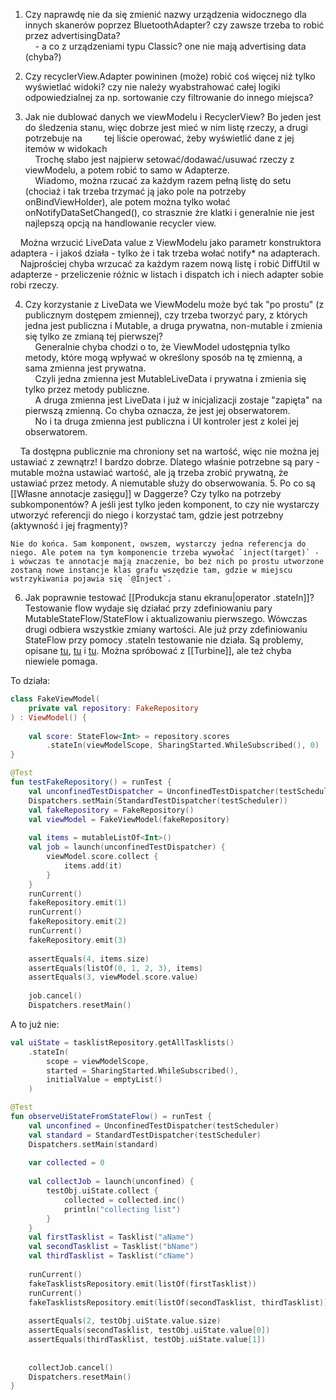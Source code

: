   1. Czy naprawdę nie da się zmienić nazwy urządzenia widocznego dla innych skanerów poprzez BluetoothAdapter? czy zawsze trzeba to robić przez advertisingData?  
    - a co z urządzeniami typu Classic? one nie mają advertising data (chyba?)  
  
2. Czy recyclerView.Adapter powininen (może) robić coś więcej niż tylko wyświetlać widoki? czy nie należy wyabstrahować całej logiki odpowiedzialnej za np. sortowanie czy filtrowanie do innego miejsca?  
  
3. Jak nie dublować danych we viewModelu i RecyclerView? Bo jeden jest do śledzenia stanu, więc dobrze jest mieć w nim listę rzeczy, a drugi potrzebuje na         tej liście operować, żeby wyświetlić dane z jej itemów w widokach  
    Trochę słabo jest najpierw setować/dodawać/usuwać rzeczy z viewModelu, a potem robić to samo w Adapterze.  
    Wiadomo, można rzucać za każdym razem pełną listę do setu (chociaż i tak trzeba trzymać ją jako pole na potrzeby onBindViewHolder), ale potem można tylko wołać onNotifyDataSetChanged(), co strasznie żre klatki i generalnie nie jest najlepszą opcją na handlowanie recycler view.  
  
    Można wrzucić LiveData value z ViewModelu jako parametr konstruktora adaptera - i jakoś działa - tylko że i tak trzeba wołać notify* na adapterach.  
    Najprościej chyba wrzucać za każdym razem nową listę i robić DiffUtil w adapterze - przeliczenie różnic w listach i dispatch ich i niech adapter sobie robi rzeczy.  
  
4. Czy korzystanie z LiveData we ViewModelu może być tak "po prostu" (z publicznym dostępem zmiennej), czy trzeba tworzyć pary, z których jedna jest publiczna i Mutable, a druga prywatna, non-mutable i zmienia się tylko ze zmianą tej pierwszej?  
    Generalnie chyba chodzi o to, że ViewModel udostępnia tylko metody, które mogą wpływać w określony sposób na tę zmienną, a sama zmienna jest prywatna.  
    Czyli jedna zmienna jest MutableLiveData i prywatna i zmienia się tylko przez metody publiczne.  
    A druga zmienna jest LiveData i już w inicjalizacji zostaje "zapięta" na pierwszą zmienną. Co chyba oznacza, że jest jej obserwatorem.  
    No i ta druga zmienna jest publiczna i UI kontroler jest z kolei jej obserwatorem.  
  
    Ta dostępna publicznie ma chroniony set na wartość, więc nie można jej ustawiać z zewnątrz! I bardzo dobrze. Dlatego właśnie potrzebne są pary - mutable można ustawiać wartość, ale ją trzeba zrobić prywatną, że ustawiać przez metody. A niemutable służy do obserwowania.
5. Po co są [[Własne annotacje zasięgu]] w Daggerze? Czy tylko na potrzeby subkomponentów? A jeśli jest tylko jeden komponent, to czy nie wystarczy utworzyć referencji do niego i korzystać tam, gdzie jest potrzebny (aktywność i jej fragmenty)?

	Nie do końca. Sam komponent, owszem, wystarczy jedna referencja do niego. Ale potem na tym komponencie trzeba wywołać `inject(target)` - i wówczas te annotacje mają znaczenie, bo bez nich po prostu utworzone zostaną nowe instancje klas grafu wszędzie tam, gdzie w miejscu wstrzykiwania pojawia się `@Inject`.

6. Jak poprawnie testować [[Produkcja stanu ekranu|operator .stateIn]]? Testowanie flow wydaje się działać przy zdefiniowaniu pary MutableStateFlow/StateFlow i aktualizowaniu pierwszego. Wówczas drugi odbiera wszystkie zmiany wartości. Ale już przy zdefiniowaniu StateFlow przy pomocy .stateIn testowanie nie działa.
Są problemy, opisane [tu](https://github.com/cashapp/turbine/issues/204), [tu](https://github.com/Kotlin/kotlinx.coroutines/issues/3143) i [tu](https://www.billjings.com/posts/title/testing-stateflow-is-annoying/). Można spróbować z [[Turbine]], ale też chyba niewiele pomaga.


To działa:
```kotlin
class FakeViewModel(  
    private val repository: FakeRepository  
) : ViewModel() {  
  
    val score: StateFlow<Int> = repository.scores  
        .stateIn(viewModelScope, SharingStarted.WhileSubscribed(), 0)  
}

@Test  
fun testFakeRepository() = runTest {  
    val unconfinedTestDispatcher = UnconfinedTestDispatcher(testScheduler)  
    Dispatchers.setMain(StandardTestDispatcher(testScheduler))  
    val fakeRepository = FakeRepository()  
    val viewModel = FakeViewModel(fakeRepository)  
  
    val items = mutableListOf<Int>()  
    val job = launch(unconfinedTestDispatcher) {  
        viewModel.score.collect {  
            items.add(it)  
        }  
    }  
    runCurrent()  
    fakeRepository.emit(1)  
    runCurrent()  
    fakeRepository.emit(2)  
    runCurrent()  
    fakeRepository.emit(3)  
  
    assertEquals(4, items.size)  
    assertEquals(listOf(0, 1, 2, 3), items)  
    assertEquals(3, viewModel.score.value)  
  
    job.cancel()  
    Dispatchers.resetMain()
```

A to już nie:

```kotlin
val uiState = tasklistRepository.getAllTasklists()  
    .stateIn(  
        scope = viewModelScope,  
        started = SharingStarted.WhileSubscribed(),  
        initialValue = emptyList()  
    )

@Test  
fun observeUiStateFromStateFlow() = runTest {  
    val unconfined = UnconfinedTestDispatcher(testScheduler)  
    val standard = StandardTestDispatcher(testScheduler)  
    Dispatchers.setMain(standard)  
  
    var collected = 0  
  
    val collectJob = launch(unconfined) {  
        testObj.uiState.collect {  
            collected = collected.inc()  
            println("collecting list")  
        }  
    }  
    val firstTasklist = Tasklist("aName")  
    val secondTasklist = Tasklist("bName")  
    val thirdTasklist = Tasklist("cName")  
  
    runCurrent()  
    fakeTasklistsRepository.emit(listOf(firstTasklist))  
    runCurrent()  
    fakeTasklistsRepository.emit(listOf(secondTasklist, thirdTasklist))  
  
    assertEquals(2, testObj.uiState.value.size)  
    assertEquals(secondTasklist, testObj.uiState.value[0])  
    assertEquals(thirdTasklist, testObj.uiState.value[1])  
  
  
    collectJob.cancel()  
    Dispatchers.resetMain()  
}
```